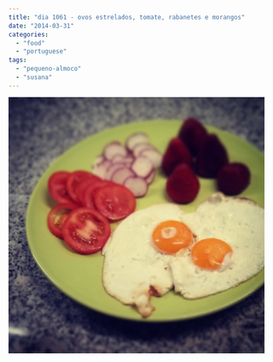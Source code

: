 ```yaml
---
title: "dia 1061 - ovos estrelados, tomate, rabanetes e morangos"
date: "2014-03-31"
categories: 
  - "food"
  - "portuguese"
tags: 
  - "pequeno-almoco"
  - "susana"
---
```


[![](images/IMG_20140331_065113.jpg)](http://4.bp.blogspot.com/-MrX18VkvgVc/UzkHzNoUK4I/AAAAAAAANc8/CV-ZzvF8KwY/s3200/IMG_20140331_065113.jpg)

